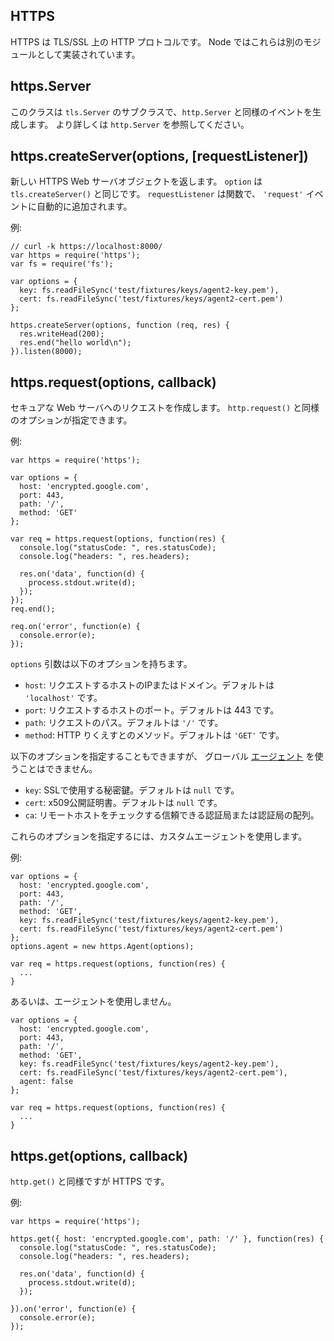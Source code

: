 ## HTTPS

<!--

HTTPS is the HTTP protocol over TLS/SSL. In Node this is implemented as a
separate module.

-->
HTTPS は TLS/SSL 上の HTTP プロトコルです。
Node ではこれらは別のモジュールとして実装されています。

## https.Server

<!--

This class is a subclass of `tls.Server` and emits events same as
`http.Server`. See `http.Server` for more information.

-->
このクラスは `tls.Server` のサブクラスで、`http.Server` と同様のイベントを生成します。
より詳しくは `http.Server` を参照してください。

## https.createServer(options, [requestListener])

<!--

Returns a new HTTPS web server object. The `options` is similer to
`tls.createServer()`. The `requestListener` is a function which is
automatically added to the `'request'` event.

-->
新しい HTTPS Web サーバオブジェクトを返します。
`option` は `tls.createServer()` と同じです。
`requestListener` は関数で、 `'request'` イベントに自動的に追加されます。

<!--

Example:

-->
例:

    // curl -k https://localhost:8000/
    var https = require('https');
    var fs = require('fs');

    var options = {
      key: fs.readFileSync('test/fixtures/keys/agent2-key.pem'),
      cert: fs.readFileSync('test/fixtures/keys/agent2-cert.pem')
    };

    https.createServer(options, function (req, res) {
      res.writeHead(200);
      res.end("hello world\n");
    }).listen(8000);


## https.request(options, callback)

<!--

Makes a request to a secure web server.
Similar options to `http.request()`.

-->
セキュアな Web サーバへのリクエストを作成します。
`http.request()` と同様のオプションが指定できます。

<!--

Example:

-->
例:

    var https = require('https');

    var options = {
      host: 'encrypted.google.com',
      port: 443,
      path: '/',
      method: 'GET'
    };

    var req = https.request(options, function(res) {
      console.log("statusCode: ", res.statusCode);
      console.log("headers: ", res.headers);

      res.on('data', function(d) {
        process.stdout.write(d);
      });
    });
    req.end();

    req.on('error', function(e) {
      console.error(e);
    });

<!--

The options argument has the following options

-->
`options` 引数は以下のオプションを持ちます。

<!--

- host: IP or domain of host to make request to. Defaults to `'localhost'`.
- port: port of host to request to. Defaults to 443.
- path: Path to request. Default `'/'`.
- method: HTTP request method. Default `'GET'`.

The following options can also be specified.
However, a global [Agent](http.html#http.Agent) cannot be used. 

- key: Private key to use for SSL. Default `null`.
- cert: Public x509 certificate to use. Default `null`.
- ca: An authority certificate or array of authority certificates to check
  the remote host against.

In order to specify these options, use a custom `Agent`.

Example:

-->
- `host`: リクエストするホストのIPまたはドメイン。デフォルトは `'localhost'` です。
- `port`: リクエストするホストのポート。デフォルトは 443 です。
- `path`: リクエストのパス。デフォルトは `'/'` です。
- `method`: HTTP りくえすとのメソッド。デフォルトは `'GET'` です。

以下のオプションを指定することもできますが、
グローバル [エージェント](http.html#http.Agent) を使うことはできません。

- `key`: SSLで使用する秘密鍵。デフォルトは `null` です。
- `cert`: x509公開証明書。デフォルトは `null` です。
- `ca`: リモートホストをチェックする信頼できる認証局または認証局の配列。

これらのオプションを指定するには、カスタムエージェントを使用します。

例:

    var options = {
      host: 'encrypted.google.com',
      port: 443,
      path: '/',
      method: 'GET',
      key: fs.readFileSync('test/fixtures/keys/agent2-key.pem'),
      cert: fs.readFileSync('test/fixtures/keys/agent2-cert.pem')
    };
    options.agent = new https.Agent(options);

    var req = https.request(options, function(res) {
      ...
    }

<!--

Or does not use an `Agent`.

Example:

-->
あるいは、エージェントを使用しません。

    var options = {
      host: 'encrypted.google.com',
      port: 443,
      path: '/',
      method: 'GET',
      key: fs.readFileSync('test/fixtures/keys/agent2-key.pem'),
      cert: fs.readFileSync('test/fixtures/keys/agent2-cert.pem'),
      agent: false
    };

    var req = https.request(options, function(res) {
      ...
    }


## https.get(options, callback)

<!--

Like `http.get()` but for HTTPS.

-->
`http.get()` と同様ですが HTTPS です。

<!--

Example:

-->
例:

    var https = require('https');

    https.get({ host: 'encrypted.google.com', path: '/' }, function(res) {
      console.log("statusCode: ", res.statusCode);
      console.log("headers: ", res.headers);

      res.on('data', function(d) {
        process.stdout.write(d);
      });

    }).on('error', function(e) {
      console.error(e);
    });




